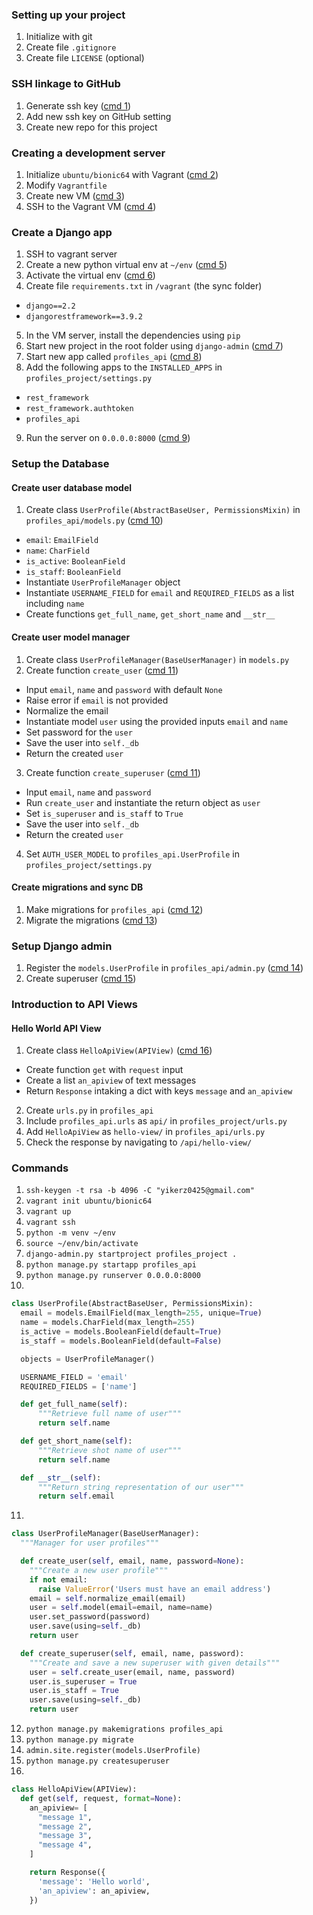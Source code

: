 ### Setting up your project

1. Initialize with git
2. Create file `.gitignore`
3. Create file `LICENSE` (optional)

### SSH linkage to GitHub

1. Generate ssh key ([cmd 1](#commands))
2. Add new ssh key on GitHub setting
3. Create new repo for this project

### Creating a development server

1. Initialize `ubuntu/bionic64` with Vagrant ([cmd 2](#commands))
2. Modify `Vagrantfile`
3. Create new VM ([cmd 3](#commands))
4. SSH to the Vagrant VM ([cmd 4](#commands))

### Create a Django app

1. SSH to vagrant server
2. Create a new python virtual env at `~/env` ([cmd 5](#commands))
3. Activate the virtual env ([cmd 6](#commands))
4. Create file `requirements.txt` in `/vagrant` (the sync folder)

- `django==2.2`
- `djangorestframework==3.9.2`

5. In the VM server, install the dependencies using `pip`
6. Start new project in the root folder using `django-admin` ([cmd 7](#commands))
7. Start new app called `profiles_api` ([cmd 8](#commands))
8. Add the following apps to the `INSTALLED_APPS` in `profiles_project/settings.py`

- `rest_framework`
- `rest_framework.authtoken`
- `profiles_api`

9. Run the server on `0.0.0.0:8000` ([cmd 9](#commands))

### Setup the Database

#### Create user database model

1. Create class `UserProfile(AbstractBaseUser, PermissionsMixin)` in `profiles_api/models.py` ([cmd 10](#commands))

- `email`: `EmailField`
- `name`: `CharField`
- `is_active`: `BooleanField`
- `is_staff`: `BooleanField`
- Instantiate `UserProfileManager` object
- Instantiate `USERNAME_FIELD` for `email` and `REQUIRED_FIELDS` as a list including `name`
- Create functions `get_full_name`, `get_short_name` and `__str__`

#### Create user model manager

1. Create class `UserProfileManager(BaseUserManager)` in `models.py`
2. Create function `create_user` ([cmd 11](#commands))

- Input `email`, `name` and `password` with default `None`
- Raise error if `email` is not provided
- Normalize the email
- Instantiate model `user` using the provided inputs `email` and `name`
- Set password for the `user`
- Save the user into `self._db`
- Return the created `user`

3. Create function `create_superuser` ([cmd 11](#commands))

- Input `email`, `name` and `password`
- Run `create_user` and instantiate the return object as `user`
- Set `is_superuser` and `is_staff` to `True`
- Save the user into `self._db`
- Return the created `user`

4. Set `AUTH_USER_MODEL` to `profiles_api.UserProfile` in `profiles_project/settings.py`

#### Create migrations and sync DB

1. Make migrations for `profiles_api` ([cmd 12](#commands))
2. Migrate the migrations ([cmd 13](#commands))

### Setup Django admin

1. Register the `models.UserProfile` in `profiles_api/admin.py` ([cmd 14](#commands))
2. Create superuser ([cmd 15](#commands))

### Introduction to API Views

#### Hello World API View

1. Create class `HelloApiView(APIView)` ([cmd 16](#commands))

- Create function `get` with `request` input
- Create a list `an_apiview` of text messages
- Return `Response` intaking a dict with keys `message` and `an_apiview`

2. Create `urls.py` in `profiles_api`
3. Include `profiles_api.urls` as `api/` in `profiles_project/urls.py`
4. Add `HelloApiView` as `hello-view/` in `profiles_api/urls.py`
5. Check the response by navigating to `/api/hello-view/`

### Commands

1. `ssh-keygen -t rsa -b 4096 -C "yikerz0425@gmail.com"`
2. `vagrant init ubuntu/bionic64`
3. `vagrant up`
4. `vagrant ssh`
5. `python -m venv ~/env`
6. `source ~/env/bin/activate`
7. `django-admin.py startproject profiles_project .`
8. `python manage.py startapp profiles_api`
9. `python manage.py runserver 0.0.0.0:8000`
10.

```python
class UserProfile(AbstractBaseUser, PermissionsMixin):
  email = models.EmailField(max_length=255, unique=True)
  name = models.CharField(max_length=255)
  is_active = models.BooleanField(default=True)
  is_staff = models.BooleanField(default=False)

  objects = UserProfileManager()

  USERNAME_FIELD = 'email'
  REQUIRED_FIELDS = ['name']

  def get_full_name(self):
      """Retrieve full name of user"""
      return self.name

  def get_short_name(self):
      """Retrieve shot name of user"""
      return self.name

  def __str__(self):
      """Return string representation of our user"""
      return self.email
```

11.

```python
class UserProfileManager(BaseUserManager):
  """Manager for user profiles"""

  def create_user(self, email, name, password=None):
    """Create a new user profile"""
    if not email:
      raise ValueError('Users must have an email address')
    email = self.normalize_email(email)
    user = self.model(email=email, name=name)
    user.set_password(password)
    user.save(using=self._db)
    return user

  def create_superuser(self, email, name, password):
    """Create and save a new superuser with given details"""
    user = self.create_user(email, name, password)
    user.is_superuser = True
    user.is_staff = True
    user.save(using=self._db)
    return user
```

12. `python manage.py makemigrations profiles_api`
13. `python manage.py migrate`
14. `admin.site.register(models.UserProfile)`
15. `python manage.py createsuperuser`
16.

```python
class HelloApiView(APIView):
  def get(self, request, format=None):
    an_apiview= [
      "message 1",
      "message 2",
      "message 3",
      "message 4",
    ]

    return Response({
      'message': 'Hello world',
      'an_apiview': an_apiview,
    })
```

